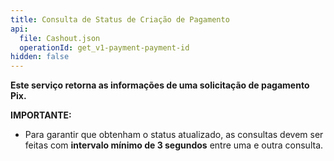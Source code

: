 ```yaml
---
title: Consulta de Status de Criação de Pagamento
api:
  file: Cashout.json
  operationId: get_v1-payment-payment-id
hidden: false
---
```

**Este serviço retorna as informações de uma solicitação de pagamento Pix.**

**IMPORTANTE:**

* Para garantir que obtenham o status atualizado, as consultas devem ser feitas com **intervalo mínimo de 3 segundos** entre uma e outra consulta.